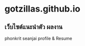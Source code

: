 # gotzillas.github.io
เว็บไซต์แนะนำตัว ผลงาน
---------------------------------
phonkrit seanjai profile & Resume
